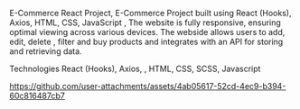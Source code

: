 E-Commerce React Project, 
E-Commerce Project built using React (Hooks), Axios, HTML, CSS, JavaScript , 
The website is fully responsive, ensuring optimal viewing across various devices. 
The webside allows users to add, edit, delete , filter and buy products and integrates with an API for storing and retrieving data.

Technologies React (Hooks), Axios, , HTML, CSS, SCSS, Javascript



https://github.com/user-attachments/assets/4ab05617-52cd-4ec9-b394-60c816487cb7

